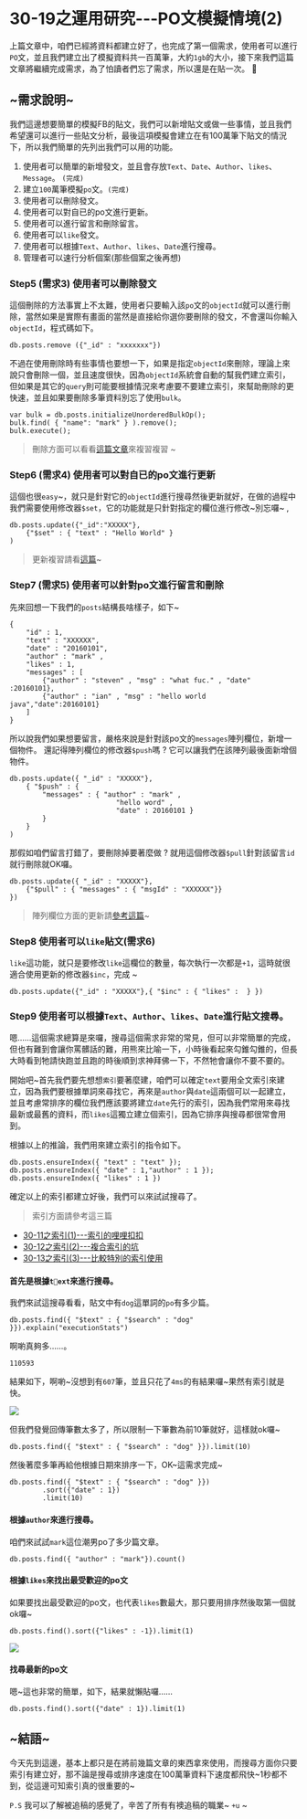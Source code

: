 # 30-19之運用研究---PO文模擬情境(2)
上篇文章中，咱們已經將資料都建立好了，也完成了第一個需求，使用者可以進行`PO`文，並且我們建立出了模擬資料共一百萬筆，大約`1gb`的大小，接下來我們這篇文章將繼續完成需求，為了怕讀者們忘了需求，所以還是在貼一次。

## ~需求說明~
我們這邊想要簡單的模擬FB的貼文，我們可以新增貼文或做一些事情，並且我們希望還可以進行一些貼文分析，最後這項模擬會建立在有100萬筆下貼文的情況下，所以我們簡單的先列出我們可以用的功能。

1. 使用者可以簡單的新增發文，並且會存放`Text`、`Date`、`Author`、`likes`、`Message`。 `(完成)`
2. 建立`100`萬筆模擬`po`文。`(完成)`
3. 使用者可以刪除發文。
4. 使用者可以對自已的po文進行更新。
5. 使用者可以進行留言和刪除留言。
6. 使用者可以`like`發文。
7. 使用者可以根據`Text`、`Author`、`likes`、`Date`進行搜尋。
8. 管理者可以速行分析個案(那些個案之後再想)


### Step5 (需求3) 使用者可以刪除發文
這個刪除的方法事實上不太難，使用者只要輸入該`po`文的`objectId`就可以進行刪除，當然如果是實際有畫面的當然是直接給你選你要刪除的發文，不會還叫你輸入`objectId`，程式碼如下。

```
db.posts.remove ({"_id" : "xxxxxxx"})

```
不過在使用刪除時有些事情也要想一下，如果是指定`objectId`來刪除，理論上來說只會刪除一個，並且速度很快，因為`objectId`系統會自動的幫我們建立索引，但如果是其它的`query`則可能要根據情況來考慮要不要建立索引，來幫助刪除的更快速，並且如果要刪除多筆資料別忘了使用`bulk`。

```
var bulk = db.posts.initializeUnorderedBulkOp();
bulk.find( { "name": "mark" } ).remove();
bulk.execute();
```

> 刪除方面可以看看[這篇文章](http://ithelp.ithome.com.tw/articles/10185336)來複習複習 ~ 

### Step6 (需求4) 使用者可以對自已的po文進行更新
這個也很`easy`~，就只是針對它的`objectId`進行搜尋然後更新就好，在做的過程中我們需要使用修改器`$set`，它的功能就是只針對指定的欄位進行修改~別忘囉~ ,

```
db.posts.update({"_id":"XXXXX"},
	{"$set" : { "text" : "Hello World" }
)
```
> 更新複習請看[這篇](http://ithelp.ithome.com.tw/articles/10185147)~

### Step7 (需求5) 使用者可以針對po文進行留言和刪除
先來回想一下我們的`posts`結構長啥樣子，如下~ 

```
{
	"id" : 1,
	"text" : "XXXXXX",
	"date" : "20160101",
	"author" : "mark" ,
	"likes" : 1,
	"messages" : [
		{"author" : "steven" , "msg" : "what fuc." , "date" :20160101},
		{"author" : "ian" , "msg" : "hello world java","date":20160101}
	]
}
```
所以說我們如果想要留言，嚴格來說是針對該po文的`messages`陣列欄位，新增一個物件。
還記得陣列欄位的修改器`$push`嗎 ? 它可以讓我們在該陣列最後面新增個物件。

```
db.posts.update({ "_id" : "XXXXX"},
	{ "$push" : { 
		"messages" : { "author" : "mark" , 
						  "hello word" , 
						  "date" : 20160101 } 
		} 
	}
)

```

那假如咱們留言打錯了，要刪除掉要著麼做 ? 就用這個修改器`$pull`針對該留言`id`就行刪除就OK囉。

```
db.posts.update({ "_id" : "XXXXX"},
	{"$pull" : { "messages" : { "msgId" : "XXXXXX"}}
})
```

> 陣列欄位方面的更新請[參考這篇](http://ithelp.ithome.com.tw/articles/10185254)~

### Step8 使用者可以`like`貼文(需求6)
`like`這功能，就只是要修改`like`這欄位的數量，每次執行一次都是`+1`，這時就很適合使用更新的修改器`$inc`，完成 ~ 

```
db.posts.update({"_id" : "XXXXX"},{ "$inc" : { "likes" :  } })
```

### Step9 使用者可以根據`Text`、`Author`、`likes`、`Date`進行貼文搜尋。

嗯……這個需求總算是來囉，搜尋這個需求非常的常見，但可以非常簡單的完成，但也有難到會讓你罵髒話的難，用熊來比喻一下，小時後看起來勾錐勾錐的，但長大時看到牠請快跑並且跑的時後順到求神拜佛一下，不然牠會讓你不要不要的。

開始吧~首先我們要先想想`索引`要著麼建，咱們可以確定`text`要用全文索引來建立，因為我們要根據單詞來尋找它，再來是`author`與`date`這兩個可以一起建立，並且考慮常排序的欄位我們應該要將建立`date`先行的索引，因為我們常用來尋找最新或最舊的資料，而`likes`這獨立建立個索引，因為它排序與搜尋都很常會用到。

根據以上的推論，我們用來建立索引的指令如下。

```
db.posts.ensureIndex({ "text" : "text" });
db.posts.ensureIndex({ "date" : 1,"author" : 1 });
db.posts.ensureIndex({ "likes" : 1 })
```

確定以上的索引都建立好後，我們可以來試試搜尋了。

> 索引方面請參考這三篇

* [30-11之索引(1)---索引的哩哩扣扣](http://ithelp.ithome.com.tw/articles/10185673)
* [30-12之索引(2)---複合索引的坑](http://ithelp.ithome.com.tw/articles/10185768)
* [30-13之索引(3)---比較特別的索引使用](http://ithelp.ithome.com.tw/articles/10185871)

#### 首先是根據`text`來進行搜尋。

我們來試這搜尋看看，貼文中有`dog`這單詞的`po`有多少篇。

```
db.posts.find({ "$text" : { "$search" : "dog" }}).explain("executionStats")
```
啊喲真夠多……。
```
110593
```

結果如下，啊喲~沒想到有`607`筆，並且只花了`4ms`的有結果囉~果然有索引就是快。

![](http://yixiang8780.com/outImg/20161219-1.png)

但我們發覺回傳筆數太多了，所以限制一下筆數為前10筆就好，這樣就ok囉~

```
db.posts.find({ "$text" : { "$search" : "dog" }}).limit(10)
```

然後著麼多筆再給他根據日期來排序一下，OK~這需求完成~

```
db.posts.find({ "$text" : { "$search" : "dog" }})
		.sort({"date" : 1})
		.limit(10)
```
#### 根據`author`來進行搜尋。
咱們來試試`mark`這位潮男po了多少篇文章。

```
db.posts.find({ "author" : "mark"}).count()
```

#### 根據`likes`來找出最受歡迎的po文
如果要找出最受歡迎的po文，也代表`likes`數最大，那只要用排序然後取第一個就ok囉~

```
db.posts.find().sort({"likes" : -1}).limit(1)
```
![](http://yixiang8780.com/outImg/20161219-2.png)

#### 找尋最新的po文
嗯~這也非常的簡單，如下，結果就懶貼囉……

```
db.posts.find().sort({"date" : 1}).limit(1)
```

## ~結語~
今天先到這邊，基本上都只是在將前幾篇文章的東西拿來使用，而搜尋方面你只要索引有建立好，那不論是搜尋或排序速度在100萬筆資料下速度都飛快~1秒都不到，從這邊可知索引真的很重要的~

`P.S` 我可以了解被追稿的感覺了，辛苦了所有有襖追稿的職業~ `+u` ~  